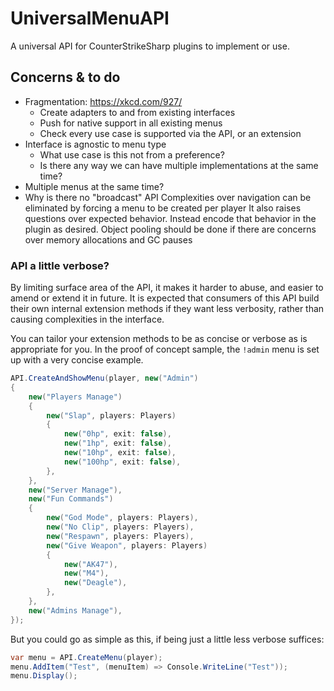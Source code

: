# UniversalMenuAPI

A universal API for CounterStrikeSharp plugins to implement or use.

## Concerns & to do

- Fragmentation: https://xkcd.com/927/
  - Create adapters to and from existing interfaces
  - Push for native support in all existing menus
  - Check every use case is supported via the API, or an extension
- Interface is agnostic to menu type
  - What use case is this not from a preference?
  - Is there any way we can have multiple implementations at the same time?
- Multiple menus at the same time?
- Why is there no "broadcast" API
  Complexities over navigation can be eliminated by forcing a menu to be created per player
  It also raises questions over expected behavior. Instead encode that behavior in the plugin as desired.
  Object pooling should be done if there are concerns over memory allocations and GC pauses


### API a little verbose?

By limiting surface area of the API, it makes it harder to abuse, and easier to amend or extend it in future.
It is expected that consumers of this API build their own internal extension methods if they want less verbosity,
rather than causing complexities in the interface.

You can tailor your extension methods to be as concise or verbose as is appropriate for you.
In the proof of concept sample, the `!admin` menu is set up with a very concise example.

```cs
API.CreateAndShowMenu(player, new("Admin")
{
	new("Players Manage")
	{
		new("Slap", players: Players)
		{
			new("0hp", exit: false),
			new("1hp", exit: false),
			new("10hp", exit: false),
			new("100hp", exit: false),
		},
	},
	new("Server Manage"),
	new("Fun Commands")
	{
		new("God Mode", players: Players),
		new("No Clip", players: Players),
		new("Respawn", players: Players),
		new("Give Weapon", players: Players)
		{
			new("AK47"),
			new("M4"),
			new("Deagle"),
		},
	},
	new("Admins Manage"),
});
```

But you could go as simple as this, if being just a little less verbose suffices:

```cs
var menu = API.CreateMenu(player);
menu.AddItem("Test", (menuItem) => Console.WriteLine("Test"));
menu.Display();
```

